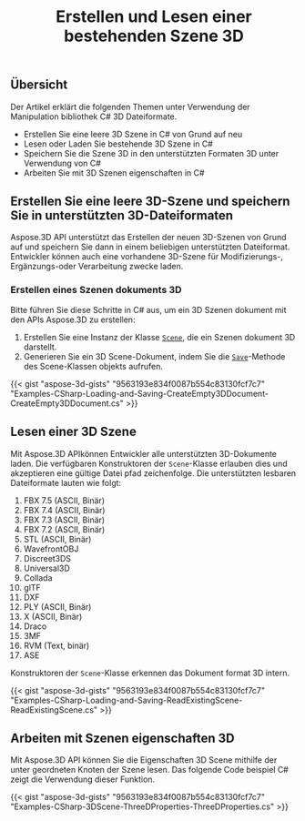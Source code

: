 ﻿---
title: Erstellen und Lesen einer bestehenden Szene 3D
type: docs
weight: 10
url: /de/net/create-and-read-an-existing-3d-scene/
description: Aspose.3D API unterstützt das Erstellen der neuen 3D-Szenen von Grund auf und speichern Sie dann in einem beliebigen unterstützten Dateiformat. Entwickler können auch eine vorhandene 3D-Szene für Modifizierungs-, Ergänzungs-oder Verarbeitung zwecke laden.
---
## **Übersicht**
Der Artikel erklärt die folgenden Themen unter Verwendung der Manipulation bibliothek C# 3D Dateiformate.
- Erstellen Sie eine leere 3D Szene in C# von Grund auf neu
- Lesen oder Laden Sie bestehende 3D Szene in C#
- Speichern Sie die Szene 3D in den unterstützten Formaten 3D unter Verwendung von C#
- Arbeiten Sie mit 3D Szenen eigenschaften in C#

## **Erstellen Sie eine leere 3D-Szene und speichern Sie in unterstützten 3D-Dateiformaten**
Aspose.3D API unterstützt das Erstellen der neuen 3D-Szenen von Grund auf und speichern Sie dann in einem beliebigen unterstützten Dateiformat. Entwickler können auch eine vorhandene 3D-Szene für Modifizierungs-, Ergänzungs-oder Verarbeitung zwecke laden.

### **Erstellen eines Szenen dokuments 3D**
Bitte führen Sie diese Schritte in C# aus, um ein 3D Szenen dokument mit den APIs Aspose.3D zu erstellen:

1. Erstellen Sie eine Instanz der Klasse [`Scene`](https://reference.aspose.com/3d/net/aspose.threed/scene), die ein Szenen dokument 3D darstellt.
1. Generieren Sie ein 3D Scene-Dokument, indem Sie die [`Save`](https://reference.aspose.com/3d/net/aspose.threed/scene/methods/save)-Methode des Scene-Klassen objekts aufrufen.

{{< gist "aspose-3d-gists" "9563193e834f0087b554c83130fcf7c7" "Examples-CSharp-Loading-and-Saving-CreateEmpty3DDocument-CreateEmpty3DDocument.cs" >}}

## **Lesen einer 3D Szene**
Mit Aspose.3D APIkönnen Entwickler alle unterstützten 3D-Dokumente laden. Die verfügbaren Konstruktoren der `Scene`-Klasse erlauben dies und akzeptieren eine gültige Datei pfad zeichenfolge. Die unterstützten lesbaren Dateiformate lauten wie folgt:

1. FBX 7.5 (ASCII, Binär)
1. FBX 7.4 (ASCII, Binär)
1. FBX 7.3 (ASCII, Binär)
1. FBX 7.2 (ASCII, Binär)
1. STL (ASCII, Binär)
1. WavefrontOBJ
1. Discreet3DS
1. Universal3D
1. Collada
1. glTF
1. DXF
1. PLY (ASCII, Binär)
1. X (ASCII, Binär)
1. Draco
1. 3MF
1. RVM (Text, binär)
1. ASE

Konstruktoren der `Scene`-Klasse erkennen das Dokument format 3D intern.

{{< gist "aspose-3d-gists" "9563193e834f0087b554c83130fcf7c7" "Examples-CSharp-Loading-and-Saving-ReadExistingScene-ReadExistingScene.cs" >}}

## **Arbeiten mit Szenen eigenschaften 3D**
Mit Aspose.3D API können Sie die Eigenschaften 3D Scene mithilfe der unter geordneten Knoten der Szene lesen. Das folgende Code beispiel C# zeigt die Verwendung dieser Funktion.

{{< gist "aspose-3d-gists" "9563193e834f0087b554c83130fcf7c7" "Examples-CSharp-3DScene-ThreeDProperties-ThreeDProperties.cs" >}}
